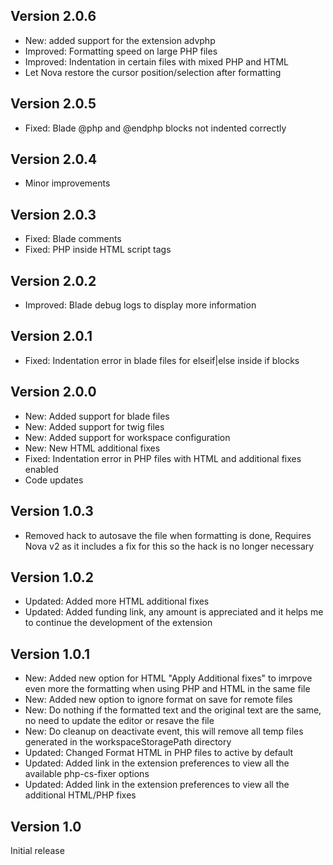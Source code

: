## Version 2.0.6

- New: added support for the extension advphp
- Improved: Formatting speed on large PHP files
- Improved: Indentation in certain files with mixed PHP and HTML
- Let Nova restore the cursor position/selection after formatting

## Version 2.0.5

- Fixed: Blade @php and @endphp blocks not indented correctly

## Version 2.0.4

- Minor improvements

## Version 2.0.3

- Fixed: Blade comments
- Fixed: PHP inside HTML script tags

## Version 2.0.2

- Improved: Blade debug logs to display more information

## Version 2.0.1

- Fixed: Indentation error in blade files for elseif|else inside if blocks

## Version 2.0.0

- New: Added support for blade files
- New: Added support for twig files
- New: Added support for workspace configuration
- New: New HTML additional fixes
- Fixed: Indentation error in PHP files with HTML and additional fixes enabled
- Code updates

## Version 1.0.3

- Removed hack to autosave the file when formatting is done, Requires Nova v2 as it includes a fix for this so the hack is no longer necessary

## Version 1.0.2

- Updated: Added more HTML additional fixes
- Updated: Added funding link, any amount is appreciated and it helps me to continue the development of the extension

## Version 1.0.1

- New: Added new option for HTML "Apply Additional fixes" to imrpove even more the formatting when using PHP and HTML in the same file
- New: Added new option to ignore format on save for remote files
- New: Do nothing if the formatted text and the original text are the same, no need to update the editor or resave the file
- New: Do cleanup on deactivate event, this will remove all temp files generated in the workspaceStoragePath directory
- Updated: Changed Format HTML in PHP files to active by default
- Updated: Added link in the extension preferences to view all the available php-cs-fixer options
- Updated: Added link in the extension preferences to view all the additional HTML/PHP fixes

## Version 1.0

Initial release
